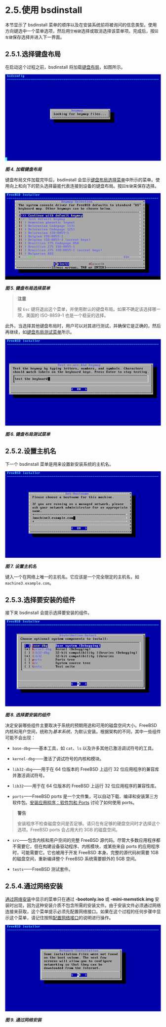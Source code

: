 # 2.5.使用 bsdinstall

本节显示了 bsdinstall 菜单的顺序以及在安装系统前将被询问的信息类型。使用方向键选中一个菜单选项，然后用`空格键`选择或取消选择该菜单项。完成后，按`回车键`保存选择并进入下一界面。

## 2.5.1.选择键盘布局

在启动这个过程之前，bsdinstall 将加载[键盘布局](https://docs.freebsd.org/en/books/handbook/bsdinstall/#bsdinstall-keymap-loading)，如图所示。

![](../.gitbook/assets/4.png)

***图 4. 加载键盘布局***

键盘布局文件加载完毕后，bsdinstall 会显示[键盘布局选择菜单](https://docs.freebsd.org/en/books/handbook/bsdinstall/#bsdinstall-keymap-10)中所示的菜单。使用向上和向下的箭头选择最能代表连接到设备的键盘布局。按`回车键`来保存选择。

![](../.gitbook/assets/5.png)

***图 5. 键盘布局选择菜单***

>**注意**
>
>按 `Esc` 键将退出这个菜单，并使用默认的键盘布局。如果不确定该选择哪一项，美国的 ISO-8859-1 也是一个稳妥的选择。

此外，当选择其他键盘布局时，用户可以对其进行测试，并确保它是正确的，然后再继续，如[键盘布局测试菜单](https://docs.freebsd.org/en/books/handbook/bsdinstall/#bsdinstall-keymap-testing)所示。

![](../.gitbook/assets/6.png)

***图 6. 键盘布局测试菜单***

## 2.5.2.设置主机名

下一个 bsdinstall 菜单是用来设置新安装系统的主机名。

![](../.gitbook/assets/7.png)

***图 7. 设置主机名***

键入一个在网络上唯一的主机名。它应该是一个完全限定的主机名，如 `machine3.example.com`。

## 2.5.3.选择要安装的组件

接下来 bsdinstall 会提示选择要安装的组件。

![](../.gitbook/assets/8.png)

***图 8. 选择要安装的组件***

决定安装哪些组件主要取决于系统的预期用途和可用的磁盘空间大小。FreeBSD 内核和用户空间，统称为*基本系统*，为默认安装。根据架构的不同，其中一些组件可能不会出现：

- `base-dbg`——基本工具，如 `cat`、`ls` 以及许多其他已激活调试符号的工具。

- `kernel-dbg`——激活了调试符号的内核和模块。

- `lib32-dbg`——用于在 64 位版本的 FreeBSD 上运行 32 位应用程序的兼容库并激活调试符号。

- `lib32`——用于在 64 位版本的 FreeBSD 上运行 32 位应用程序的兼容性库。

- `ports`——FreeBSD ports 是一个文件集，可以自动下载、编译和安装第三方软件包。[安装应用程序：软件包和 Ports](https://docs.freebsd.org/en/books/handbook/ports/index.html#ports) 讨论了如何使用 ports。

>**警告**
>
>安装程序不检查磁盘空间是否足够。请只在有足够的硬盘空间时才选择这个选项。FreeBSD ports 会占用大约 3GB 的磁盘空间。

- `src`——包含内核和用户空间的完整 FreeBSD 源代码。尽管大多数应用程序都不需要它，但在构建设备驱动程序、内核模块，或某些来自 ports 的应用程序时，可能需要它。它也被用于开发 FreeBSD 本身。完整的源代码树需要 1GB 的磁盘空间，重新编译整个 FreeBSD 系统需要额外的 5GB 空间。

- `tests`——FreeBSD 测试套件。

## 2.5.4.通过网络安装

[通过网络安装](https://docs.freebsd.org/en/books/handbook/bsdinstall/#bsdinstall-netinstall-notify)中显示的菜单只在通过 **-bootonly.iso** 或 **-mini-memstick.img** 安装时出现，因为这种安装介质不包含所需的安装文件。由于安装文件必须通过网络连接来获取，这个菜单提示必须先配置网络接口。如果在这个过程的任何步骤中显示这个菜单，请记住按照[配置网络接口](https://docs.freebsd.org/en/books/handbook/bsdinstall/#bsdinstall-config-network-dev)的说明进行操作。

![](../.gitbook/assets/9.png)

***图 9. 通过网络安装***
